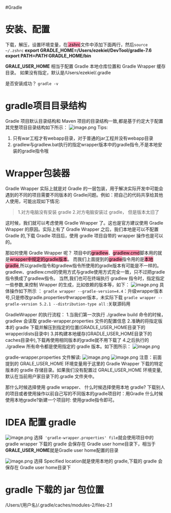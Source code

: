 #Gradle

# 安装、配置
下载，解压，设置环境变量，在<mark style="background: #FF5582A6;">.zshrc</mark>文件中添加下面两行，然后`source ~/.zshrc`
**export GRADLE_HOME=/Users/ezekiel/DevTool/gradle-7.6**
**export PATH=$PATH:$GRADLE_HOME/bin**

**GRALE_USER_HOME** 相当于配置 Gradle 本地仓库位置和 Gradle Wrapper 缓存目录。
如果没有指定，默认是/Users/ezekiel/.gradle

是否安装成功？
`gradle -v`

# gradle项目目录结构
Gradle 项目默认目录结构和 Maven 项目的目录结构一致,都是基于约定大于配置
其完整项目目录结构如下所示：
![image.png](https://cdn.nlark.com/yuque/0/2023/png/663445/1688774060397-f05a682a-c834-49e2-bed2-300d24d56cc2.png#averageHue=%23f0f0f0&clientId=u0499adff-59f9-4&from=paste&height=368&id=u42020726&originHeight=736&originWidth=1179&originalType=binary&ratio=2&rotation=0&showTitle=false&size=220075&status=done&style=none&taskId=ua3f2fbf5-1de0-47c7-81aa-25fb0eb5f91&title=&width=589.5)
Tips:
1. 只有war工程才有webapp目录，对于普通的jar工程并没有webapp目录
2. gradlew与gradlew.bat执行的指定wrapper版本中的gradle指令,不是本地安装的gradle指令哦

# Wrapper包装器
Gradle Wrapper 实际上就是对 Gradle 的一层包装，用于解决实际开发中可能会遇到的不同的项目需要不同版本的 Gradle问题。例如：把自己的代码共享给其他人使用，可能出现如下情况:
> 1.对方电脑没有安装 gradle
> 2.对方电脑安装过 gradle， 但是版本太旧了

这时候，我们就可以考虑使用 Gradle Wrapper 了。这也是官方建议使用 Gradle Wrapper 的原因。实际上有了 Gradle Wrapper 之后，我们本地是可以不配置 Gradle 的,下载 Gradle 项目后，使用 gradle 项目自带的 wrapper 操作也是可以的。 


那如何使用 Gradle Wrapper 呢？ 
项目中的<mark style="background: #FF5582A6;">gradlew</mark>、<mark style="background: #FF5582A6;">gradlew.cmd</mark>脚本用的就是<mark style="background: #FF5582A6;">wrapper中规定的gradle版本</mark>。
而我们上面提到的<mark style="background: #FF5582A6;">gradle</mark>指令用的是<mark style="background: #FF5582A6;">本地gradle</mark>,所以gradle指令和gradlew指令所使用的gradle版本有可能是不一样的。 
gradlew、gradlew.cmd的使用方式与gradle使用方式完全一致，只不过把gradle指令换成了gradlew指令。 
当然,我们也可在终端执行 gradlew 指令时，指定指定一些参数,来控制 Wrapper 的生成，比如依赖的版本等，如下：
![image.png](https://cdn.nlark.com/yuque/0/2023/png/663445/1688774360368-f763d2c1-303e-42c1-b858-d7969ed89057.png#averageHue=%23f8f8f7&clientId=u0499adff-59f9-4&from=paste&height=126&id=ud03c193d&originHeight=148&originWidth=837&originalType=binary&ratio=2&rotation=0&showTitle=false&size=56441&status=done&style=none&taskId=u6150407f-4dd9-4224-a1fe-989477c6776&title=&width=712.5)
具体操作如下所示 ： 
`gradle wrapper --gradle-version=4.4`：升级wrapper版本号,只是修改gradle.properties中wrapper版本，未实际下载 
`gradle wrapper --gradle-version 5.2.1 --distribution-type all` :关联源码用


GradleWrapper 的执行流程：
1.当我们第一次执行 ./gradlew build 命令的时候， gradlew 会读取 gradle-wrapper.properties 文件的配置信息
2.准确的将指定版本的 gradle 下载并解压到指定的位置(GRADLE_USER_HOME目录下的wrapper/dists目录中)
3.并构建本地缓存(GRADLE_USER_HOME目录下的caches目录中),下载再使用相同版本的gradle就不用下载了
4.之后执行的 ./gradlew 所有命令都是使用指定的 gradle 版本。如下图所示：
![image.png](https://cdn.nlark.com/yuque/0/2023/png/663445/1688774440260-67db364f-8e34-4559-82b0-efcec238a444.png#averageHue=%23f5f5f5&clientId=u0499adff-59f9-4&from=paste&height=415&id=u790fe59c&originHeight=454&originWidth=810&originalType=binary&ratio=2&rotation=0&showTitle=false&size=64868&status=done&style=none&taskId=u674bef44-a995-4609-b3d9-b4195ab3d97&title=&width=740)

gradle-wrapper.properties 文件解读:
![image.png](https://cdn.nlark.com/yuque/0/2023/png/663445/1688773705419-f722a2f4-ff1d-4dd1-a836-48be2928a9d7.png#averageHue=%23525542&clientId=u0499adff-59f9-4&from=paste&height=161&id=iDWC1&originHeight=322&originWidth=1521&originalType=binary&ratio=2&rotation=0&showTitle=false&size=69145&status=done&style=none&taskId=u8b007560-f083-44e6-a18c-b59f5a0ee9b&title=&width=760.5)
![image.png](https://cdn.nlark.com/yuque/0/2023/png/663445/1688774470639-c8a50db8-00ff-4f37-ad79-daa3f36795a2.png#averageHue=%23f4f4f4&clientId=u0499adff-59f9-4&from=paste&height=190&id=uaf875440&originHeight=274&originWidth=1070&originalType=binary&ratio=2&rotation=0&showTitle=false&size=92888&status=done&style=none&taskId=u81f9cc7e-35a7-47e3-b0f9-a342c5c8686&title=&width=743)
注意：前面提到的 GRALE_USER_HOME 环境变量用于这里的 Gradle Wrapper 下载的特定版本的 gradle 存储目录。如果我们没有配置过 GRALE_USER_HOME 环境变量,默认在当前用户家目录下的.gradle 文件夹中。


那什么时候选择使用 gradle wrapper、 什么时候选择使用本地 gradle? 
下载别人的项目或者使用操作以前自己写的不同版本的gradle项目时：用Gradle 什么时候使用本地gradle?新建一个项目时: 使用gradle指令即可。



# IDEA 配置 gradle
![image.png](https://cdn.nlark.com/yuque/0/2023/png/663445/1688774952783-592c326b-c362-44c3-87d1-47ef13b65a1a.png#averageHue=%233e4348&clientId=u0499adff-59f9-4&from=paste&height=325&id=u69fef9fe&originHeight=649&originWidth=1247&originalType=binary&ratio=2&rotation=0&showTitle=false&size=116012&status=done&style=none&taskId=ua3947aac-675f-43b3-96ba-8f0e77a0eb0&title=&width=623.5)
选择` 'gradle-wrapper.properties' file`就会使用项目中的gradle wrapper
下载的 gradle 会保存在 Gradle user home目录下，相当于**GRALE_USER_HOME**就是Gradle user home配置的目录


![image.png](https://cdn.nlark.com/yuque/0/2023/png/663445/1688775234649-9d8b203d-c87f-4777-a8dd-15c652a7a123.png#averageHue=%233e4247&clientId=u0499adff-59f9-4&from=paste&height=314&id=ue13596f0&originHeight=628&originWidth=1442&originalType=binary&ratio=2&rotation=0&showTitle=false&size=108685&status=done&style=none&taskId=u441f6596-b524-4b78-81ad-ebd01fa51d6&title=&width=721)
选择 Specified location就是使用本地的 gradle,下载的 gradle 会保存在 Gradle user home目录下

# gradle 下载的 jar 包位置
/Users/(用户名)/.gradle/caches/modules-2/files-2.1
